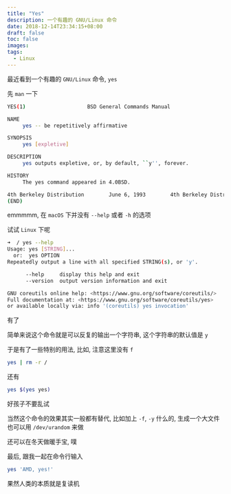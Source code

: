 ```yaml
---
title: "Yes"
description: 一个有趣的 GNU/Linux 命令
date: 2018-12-14T23:34:15+08:00
draft: false
toc: false
images:
tags: 
  - Linux
---
```


最近看到一个有趣的 `GNU/Linux` 命令, `yes`

先 `man` 一下

```bash
YES(1)                    BSD General Commands Manual                   YES(1)

NAME
     yes -- be repetitively affirmative

SYNOPSIS
     yes [expletive]

DESCRIPTION
     yes outputs expletive, or, by default, ``y'', forever.

HISTORY
     The yes command appeared in 4.0BSD.

4th Berkeley Distribution        June 6, 1993        4th Berkeley Distribution
(END)
```

emmmmm, 在 `macOS` 下并没有 `--help` 或者 `-h` 的选项

试试 `Linux` 下呢

```bash
➜  / yes --help
Usage: yes [STRING]...
  or:  yes OPTION
Repeatedly output a line with all specified STRING(s), or 'y'.

      --help     display this help and exit
      --version  output version information and exit

GNU coreutils online help: <https://www.gnu.org/software/coreutils/>
Full documentation at: <https://www.gnu.org/software/coreutils/yes>
or available locally via: info '(coreutils) yes invocation'
```

有了

简单来说这个命令就是可以反复的输出一个字符串, 这个字符串的默认值是 `y`

于是有了一些特别的用法, 比如, 注意这里没有 `f`

```bash
yes | rm -r /
```

还有

```bash
yes $(yes yes)
```

好孩子不要乱试

当然这个命令的效果其实一般都有替代, 比如加上 `-f`, `-y` 什么的, 生成一个大文件也可以用 `/dev/urandom` 来做

还可以在冬天做暖手宝, 噗

最后, 跟我一起在命令行输入

```bash
yes 'AMD, yes!'
```

果然人类的本质就是复读机
